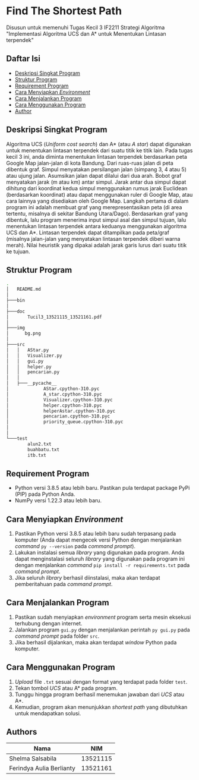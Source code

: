 # Find The Shortest Path
Disusun untuk memenuhi Tugas Kecil 3 IF2211 Strategi Algoritma "Implementasi Algoritma UCS dan A* untuk Menentukan Lintasan terpendek"

## Daftar Isi
* [Deskripsi Singkat Program](#deskripsi-singkat-program)
* [Struktur Program](#struktur-program)
* [Requirement Program](#requirement-program)
* [Cara Menyiapkan *Environment*](#cara-menyiapkan-environment)
* [Cara Menjalankan Program](#cara-menjalankan-program)
* [Cara Menggunakan Program](#cara-menggunakan-program)
* [Author](#author)

## Deskripsi Singkat Program
Algoritma UCS (*Uniform cost search*) dan A* (atau *A star*) dapat digunakan untuk menentukan lintasan terpendek dari suatu titik ke titik lain. Pada tugas kecil 3 ini, anda diminta menentukan lintasan terpendek berdasarkan peta Google Map jalan-jalan di kota Bandung. Dari ruas-ruas jalan di peta dibentuk graf. Simpul menyatakan persilangan jalan (simpang 3, 4 atau 5) atau ujung jalan. Asumsikan jalan dapat dilalui dari dua arah. Bobot graf menyatakan jarak (m atau km) antar simpul. Jarak antar dua simpul dapat dihitung dari koordinat kedua simpul menggunakan rumus jarak Euclidean (berdasarkan koordinat) atau dapat menggunakan ruler di Google Map, atau cara lainnya yang disediakan oleh Google Map. Langkah pertama di dalam program ini adalah membuat graf yang merepresentasikan peta (di area tertentu, misalnya di sekitar Bandung Utara/Dago). Berdasarkan graf yang dibentuk, lalu program menerima input simpul asal dan simpul tujuan, lalu menentukan lintasan terpendek antara keduanya menggunakan algoritma UCS dan A*. Lintasan terpendek dapat ditampilkan pada peta/graf (misalnya jalan-jalan yang menyatakan lintasan terpendek diberi warna merah). Nilai heuristik yang dipakai adalah jarak garis lurus dari suatu titik ke tujuan.
## Struktur Program
```bash
.
│   README.md
│   
├───bin
│   
├───doc
│       Tucil3_13521115_13521161.pdf
│  
├───img
│      bg.png
│
├───src
│   │   AStar.py
│   │   Visualizer.py
│   │   gui.py
│   │   helper.py
│   │   pencarian.py
│   │   
│   ├───__pycache__
│             AStar.cpython-310.pyc
│             A_star.cpython-310.pyc
│             Visualizer.cpython-310.pyc
│             helper.cpython-310.pyc
│             helperAstar.cpython-310.pyc
│             pencarian.cpython-310.pyc
│             priority_queue.cpython-310.pyc
│              
│
└───test
        alun2.txt
        buahbatu.txt
        itb.txt
```

## Requirement Program
* Python versi 3.8.5 atau lebih baru. Pastikan pula terdapat package PyPi (PIP) pada Python Anda.
* NumPy versi 1.22.3 atau lebih baru.

## Cara Menyiapkan *Environment*
1. Pastikan Python versi 3.8.5 atau lebih baru sudah terpasang pada komputer (Anda dapat mengecek versi Python dengan menjalankan *command* `py --version` pada *command prompt*).
2. Lakukan instalasi semua *library* yang digunakan pada program. Anda dapat menginstalasi seluruh *library* yang digunakan pada program ini dengan menjalankan *command* `pip install -r requirements.txt` pada *command prompt*.
3. Jika seluruh *library* berhasil diinstalasi, maka akan terdapat pemberitahuan pada *command prompt*.

## Cara Menjalankan Program
1. Pastikan sudah menyiapkan *environment* program serta mesin eksekusi terhubung dengan internet.
2. Jalankan program `gui.py` dengan menjalankan perintah `py gui.py` pada *command prompt* pada folder `src`.
3. Jika berhasil dijalankan, maka akan terdapat *window* Python pada komputer.

## Cara Menggunakan Program
1. *Upload* file `.txt` sesuai dengan format yang terdapat pada folder `test`.
2. Tekan tombol *UCS* atau A* pada program.
3. Tunggu hingga program berhasil menemukan jawaban dari *UCS* atau A*.
4. Kemudian, program akan menunjukkan *shortest path* yang dibutuhkan untuk mendapatkan solusi.

## Authors

| Nama                  | NIM      |
| --------------------- | -------- |
| Shelma Salsabila | 13521115 |
| Ferindya Aulia Berlianty | 13521161 |
